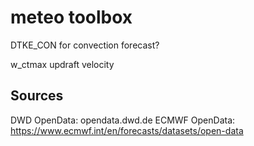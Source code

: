 # meteo toolbox

DTKE_CON for convection forecast?

w_ctmax updraft velocity

## Sources

DWD OpenData: opendata.dwd.de
ECMWF OpenData: https://www.ecmwf.int/en/forecasts/datasets/open-data
